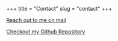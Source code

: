 +++
title = "Contact"
slug = "contact"
+++

[Reach out to me on mail](mailto:contact@d093w1z.com)

[Checkout my Github Repository](https://github/d093w1z)
